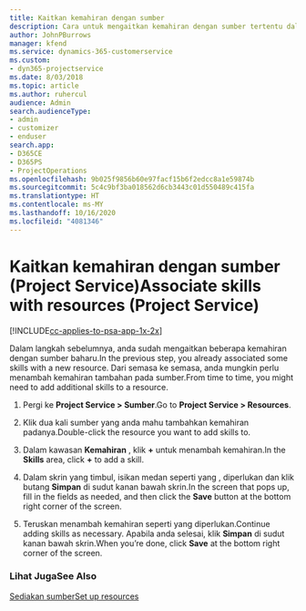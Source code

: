 ```yaml
---
title: Kaitkan kemahiran dengan sumber
description: Cara untuk mengaitkan kemahiran dengan sumber tertentu dalam Project Service
author: JohnPBurrows
manager: kfend
ms.service: dynamics-365-customerservice
ms.custom:
- dyn365-projectservice
ms.date: 8/03/2018
ms.topic: article
ms.author: ruhercul
audience: Admin
search.audienceType:
- admin
- customizer
- enduser
search.app:
- D365CE
- D365PS
- ProjectOperations
ms.openlocfilehash: 9b025f9856b60e97facf15b6f2edcc8a1e59874b
ms.sourcegitcommit: 5c4c9bf3ba018562d6cb3443c01d550489c415fa
ms.translationtype: HT
ms.contentlocale: ms-MY
ms.lasthandoff: 10/16/2020
ms.locfileid: "4081346"
---
```

# <a name="associate-skills-with-resources-project-service"></a><span data-ttu-id="c60f9-103">Kaitkan kemahiran dengan sumber (Project Service)</span><span class="sxs-lookup"><span data-stu-id="c60f9-103">Associate skills with resources (Project Service)</span></span>

[!INCLUDE[cc-applies-to-psa-app-1x-2x](../includes/cc-applies-to-psa-app-1x-2x.md)]

<span data-ttu-id="c60f9-104">Dalam langkah sebelumnya, anda sudah mengaitkan beberapa kemahiran dengan sumber baharu.</span><span class="sxs-lookup"><span data-stu-id="c60f9-104">In the previous step, you already associated some skills with  a new resource.</span></span> <span data-ttu-id="c60f9-105">Dari semasa ke semasa, anda mungkin perlu menambah kemahiran tambahan pada sumber.</span><span class="sxs-lookup"><span data-stu-id="c60f9-105">From time to time, you might need to add additional skills to a resource.</span></span>  
  
1.  <span data-ttu-id="c60f9-106">Pergi ke **Project Service > Sumber**.</span><span class="sxs-lookup"><span data-stu-id="c60f9-106">Go to **Project Service > Resources**.</span></span>  
  
2.  <span data-ttu-id="c60f9-107">Klik dua kali sumber yang anda mahu tambahkan kemahiran padanya.</span><span class="sxs-lookup"><span data-stu-id="c60f9-107">Double-click the resource you want to add skills to.</span></span>  
  
3.  <span data-ttu-id="c60f9-108">Dalam kawasan **Kemahiran** , klik **+** untuk menambah kemahiran.</span><span class="sxs-lookup"><span data-stu-id="c60f9-108">In the **Skills** area, click **+** to add a skill.</span></span>  
  
4.  <span data-ttu-id="c60f9-109">Dalam skrin yang timbul, isikan medan seperti yang , diperlukan dan klik butang **Simpan** di sudut kanan bawah skrin.</span><span class="sxs-lookup"><span data-stu-id="c60f9-109">In the screen that pops up, fill in the fields as needed, and then click the **Save** button at the bottom right corner of the screen.</span></span>  
  
5.  <span data-ttu-id="c60f9-110">Teruskan menambah kemahiran seperti yang diperlukan.</span><span class="sxs-lookup"><span data-stu-id="c60f9-110">Continue adding skills as necessary.</span></span> <span data-ttu-id="c60f9-111">Apabila anda selesai, klik **Simpan** di sudut kanan bawah skrin.</span><span class="sxs-lookup"><span data-stu-id="c60f9-111">When you’re done, click **Save** at the bottom right corner of the screen.</span></span>  
  
### <a name="see-also"></a><span data-ttu-id="c60f9-112">Lihat Juga</span><span class="sxs-lookup"><span data-stu-id="c60f9-112">See Also</span></span>  
 [<span data-ttu-id="c60f9-113">Sediakan sumber</span><span class="sxs-lookup"><span data-stu-id="c60f9-113">Set up resources</span></span>](../psa/set-up-resources.md)
